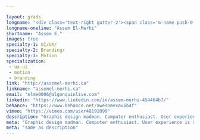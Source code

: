 ```yaml
---

layout: grads
longname: "<div class='text-right gutter-2'><span class='m-name push-0'>Assem<br>El-Merhi</span></div>"
longname-oneline: "Assem El-Merhi"
shortname: "Assem E."
images: true
specialty-1: UI/UX/
specialty-2: Branding/
specialty-3: Motion
specialization:
 - ux-ui
 - motion
 - branding
link: "http://assemel-merhi.ca"
linkname: "assemel-merhi.ca"
email: "elme0006@algonquinlive.com"
linkedin: "https://www.linkedin.com/in/assem-merhi-454464b7/"
behance: "https://www.behance.net/awesomexav6b4f"
vimeo: "https://vimeo.com/user48192099"
description: "Graphic design madman. Computer enthusiast. User experience is my motto."
meta: "Graphic design madman. Computer enthusiast. User experience is my motto."
meta: "same as description"
---
```

